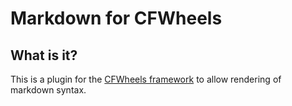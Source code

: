 # Markdown for CFWheels

## What is it?

This is a plugin for the [CFWheels framework](http://cfwheels.org/) to allow rendering of markdown syntax.

